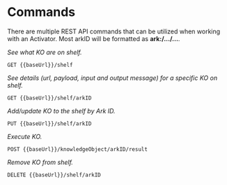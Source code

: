# Commands

There are multiple REST API commands that can be utilized when working with an Activator. Most arkID will be formatted as **ark:/.../...**.

_See what KO are on shelf._

```
GET {{baseUrl}}/shelf
```



_See details \(url, payload, input and output message\) for a specific KO on shelf._

```
GET {{baseUrl}}/shelf/arkID
```



_Add/update KO to the shelf by Ark ID._

```
PUT {{baseUrl}}/shelf/arkID
```



_Execute KO._

```
POST {{baseUrl}}/knowledgeObject/arkID/result
```



_Remove KO from shelf._

```
DELETE {{baseUrl}}/shelf/arkID
```



